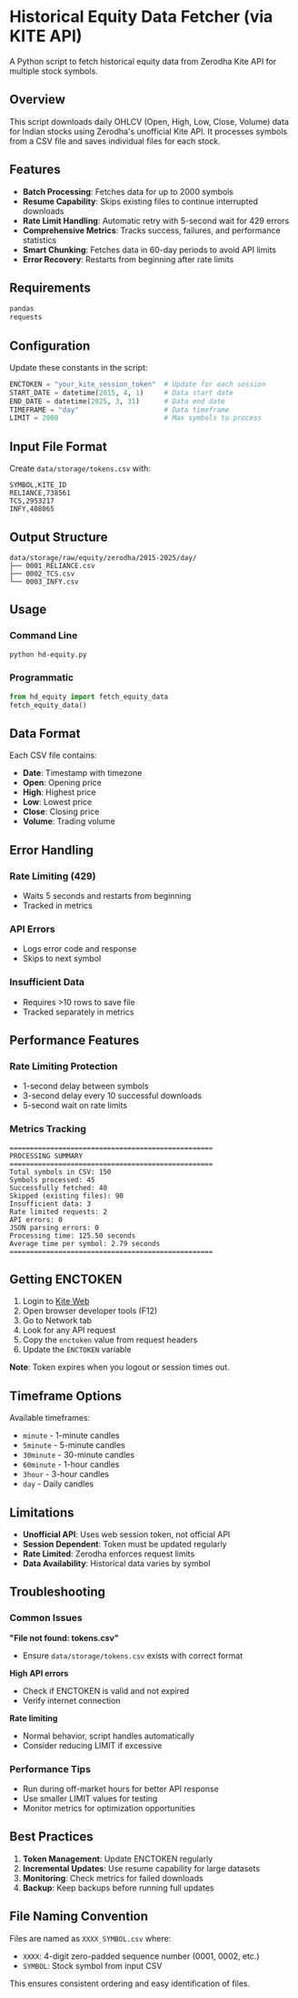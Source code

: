 # Historical Equity Data Fetcher (via KITE API)

A Python script to fetch historical equity data from Zerodha Kite API for multiple stock symbols.

## Overview

This script downloads daily OHLCV (Open, High, Low, Close, Volume) data for Indian stocks using Zerodha's unofficial Kite API. It processes symbols from a CSV file and saves individual files for each stock.

## Features

- **Batch Processing**: Fetches data for up to 2000 symbols
- **Resume Capability**: Skips existing files to continue interrupted downloads
- **Rate Limit Handling**: Automatic retry with 5-second wait for 429 errors
- **Comprehensive Metrics**: Tracks success, failures, and performance statistics
- **Smart Chunking**: Fetches data in 60-day periods to avoid API limits
- **Error Recovery**: Restarts from beginning after rate limits

## Requirements

```python
pandas
requests
```

## Configuration

Update these constants in the script:

```python
ENCTOKEN = "your_kite_session_token"  # Update for each session
START_DATE = datetime(2015, 4, 1)     # Data start date
END_DATE = datetime(2025, 3, 31)      # Data end date
TIMEFRAME = "day"                     # Data timeframe
LIMIT = 2000                          # Max symbols to process
```

## Input File Format

Create `data/storage/tokens.csv` with:
```csv
SYMBOL,KITE_ID
RELIANCE,738561
TCS,2953217
INFY,408065
```

## Output Structure

```
data/storage/raw/equity/zerodha/2015-2025/day/
├── 0001_RELIANCE.csv
├── 0002_TCS.csv
└── 0003_INFY.csv
```

## Usage

### Command Line
```bash
python hd-equity.py
```

### Programmatic
```python
from hd_equity import fetch_equity_data
fetch_equity_data()
```

## Data Format

Each CSV file contains:
- **Date**: Timestamp with timezone
- **Open**: Opening price
- **High**: Highest price
- **Low**: Lowest price
- **Close**: Closing price
- **Volume**: Trading volume

## Error Handling

### Rate Limiting (429)
- Waits 5 seconds and restarts from beginning
- Tracked in metrics

### API Errors
- Logs error code and response
- Skips to next symbol

### Insufficient Data
- Requires >10 rows to save file
- Tracked separately in metrics

## Performance Features

### Rate Limiting Protection
- 1-second delay between symbols
- 3-second delay every 10 successful downloads
- 5-second wait on rate limits

### Metrics Tracking
```
==================================================
PROCESSING SUMMARY
==================================================
Total symbols in CSV: 150
Symbols processed: 45
Successfully fetched: 40
Skipped (existing files): 90
Insufficient data: 3
Rate limited requests: 2
API errors: 0
JSON parsing errors: 0
Processing time: 125.50 seconds
Average time per symbol: 2.79 seconds
==================================================
```

## Getting ENCTOKEN

1. Login to [Kite Web](https://kite.zerodha.com)
2. Open browser developer tools (F12)
3. Go to Network tab
4. Look for any API request
5. Copy the `enctoken` value from request headers
6. Update the `ENCTOKEN` variable

**Note**: Token expires when you logout or session times out.

## Timeframe Options

Available timeframes:
- `minute` - 1-minute candles
- `5minute` - 5-minute candles
- `30minute` - 30-minute candles
- `60minute` - 1-hour candles
- `3hour` - 3-hour candles
- `day` - Daily candles

## Limitations

- **Unofficial API**: Uses web session token, not official API
- **Session Dependent**: Token must be updated regularly
- **Rate Limited**: Zerodha enforces request limits
- **Data Availability**: Historical data varies by symbol

## Troubleshooting

### Common Issues

**"File not found: tokens.csv"**
- Ensure `data/storage/tokens.csv` exists with correct format

**High API errors**
- Check if ENCTOKEN is valid and not expired
- Verify internet connection

**Rate limiting**
- Normal behavior, script handles automatically
- Consider reducing LIMIT if excessive

### Performance Tips

- Run during off-market hours for better API response
- Use smaller LIMIT values for testing
- Monitor metrics for optimization opportunities

## Best Practices

1. **Token Management**: Update ENCTOKEN regularly
2. **Incremental Updates**: Use resume capability for large datasets
3. **Monitoring**: Check metrics for failed downloads
4. **Backup**: Keep backups before running full updates

## File Naming Convention

Files are named as `XXXX_SYMBOL.csv` where:
- `XXXX`: 4-digit zero-padded sequence number (0001, 0002, etc.)
- `SYMBOL`: Stock symbol from input CSV

This ensures consistent ordering and easy identification of files.
